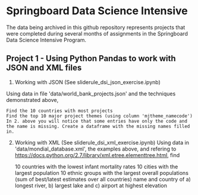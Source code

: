 # Springboard Data Science Intensive

The data being archived in this github repository represents projects that were completed during several months of assignments in the Springboard Data Science Intensive Program.

## Project 1 - Using Python Pandas to work with JSON and XML files 

1. Working with JSON (See sliderule_dsi_json_exercise.ipynb)

Using data in file 'data/world_bank_projects.json' and the techniques demonstrated above,

    Find the 10 countries with most projects
    Find the top 10 major project themes (using column 'mjtheme_namecode')
    In 2. above you will notice that some entries have only the code and the name is missing. Create a dataframe with the missing names filled in.

    

2. Working with XML (See sliderule_dsi_xml_exercise.ipynb)
Using data in 'data/mondial_database.xml', the examples above, and refering to https://docs.python.org/2.7/library/xml.etree.elementtree.html, find

    10 countries with the lowest infant mortality rates
    10 cities with the largest population
    10 ethnic groups with the largest overall populations (sum of best/latest estimates over all countries)
    name and country of a) longest river, b) largest lake and c) airport at highest elevation
